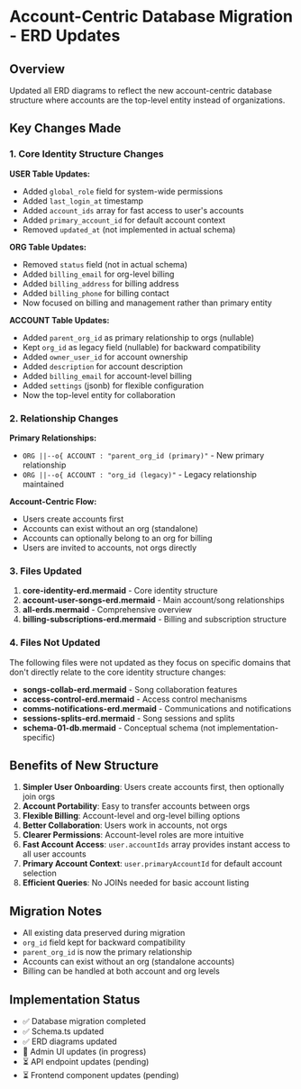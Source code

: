 # Account-Centric Database Migration - ERD Updates

## Overview

Updated all ERD diagrams to reflect the new account-centric database structure where accounts are the top-level entity instead of organizations.

## Key Changes Made

### 1. Core Identity Structure Changes

**USER Table Updates:**

- Added `global_role` field for system-wide permissions
- Added `last_login_at` timestamp
- Added `account_ids` array for fast access to user's accounts
- Added `primary_account_id` for default account context
- Removed `updated_at` (not implemented in actual schema)

**ORG Table Updates:**

- Removed `status` field (not in actual schema)
- Added `billing_email` for org-level billing
- Added `billing_address` for billing address
- Added `billing_phone` for billing contact
- Now focused on billing and management rather than primary entity

**ACCOUNT Table Updates:**

- Added `parent_org_id` as primary relationship to orgs (nullable)
- Kept `org_id` as legacy field (nullable) for backward compatibility
- Added `owner_user_id` for account ownership
- Added `description` for account description
- Added `billing_email` for account-level billing
- Added `settings` (jsonb) for flexible configuration
- Now the top-level entity for collaboration

### 2. Relationship Changes

**Primary Relationships:**

- `ORG ||--o{ ACCOUNT : "parent_org_id (primary)"` - New primary relationship
- `ORG ||--o{ ACCOUNT : "org_id (legacy)"` - Legacy relationship maintained

**Account-Centric Flow:**

- Users create accounts first
- Accounts can exist without an org (standalone)
- Accounts can optionally belong to an org for billing
- Users are invited to accounts, not orgs directly

### 3. Files Updated

1. **core-identity-erd.mermaid** - Core identity structure
2. **account-user-songs-erd.mermaid** - Main account/song relationships
3. **all-erds.mermaid** - Comprehensive overview
4. **billing-subscriptions-erd.mermaid** - Billing and subscription structure

### 4. Files Not Updated

The following files were not updated as they focus on specific domains that don't directly relate to the core identity structure changes:

- **songs-collab-erd.mermaid** - Song collaboration features
- **access-control-erd.mermaid** - Access control mechanisms
- **comms-notifications-erd.mermaid** - Communications and notifications
- **sessions-splits-erd.mermaid** - Song sessions and splits
- **schema-01-db.mermaid** - Conceptual schema (not implementation-specific)

## Benefits of New Structure

1. **Simpler User Onboarding**: Users create accounts first, then optionally join orgs
2. **Account Portability**: Easy to transfer accounts between orgs
3. **Flexible Billing**: Account-level and org-level billing options
4. **Better Collaboration**: Users work in accounts, not orgs
5. **Clearer Permissions**: Account-level roles are more intuitive
6. **Fast Account Access**: `user.accountIds` array provides instant access to all user accounts
7. **Primary Account Context**: `user.primaryAccountId` for default account selection
8. **Efficient Queries**: No JOINs needed for basic account listing

## Migration Notes

- All existing data preserved during migration
- `org_id` field kept for backward compatibility
- `parent_org_id` is now the primary relationship
- Accounts can exist without an org (standalone accounts)
- Billing can be handled at both account and org levels

## Implementation Status

- ✅ Database migration completed
- ✅ Schema.ts updated
- ✅ ERD diagrams updated
- 🔄 Admin UI updates (in progress)
- ⏳ API endpoint updates (pending)
- ⏳ Frontend component updates (pending)
